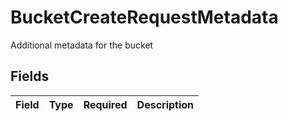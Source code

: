 # BucketCreateRequestMetadata

Additional metadata for the bucket


## Fields

| Field       | Type        | Required    | Description |
| ----------- | ----------- | ----------- | ----------- |